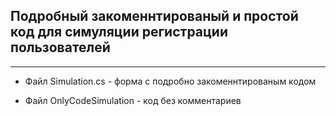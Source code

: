 ## Подробный закоменнтированый и  простой код для симуляции регистрации пользователей
---
* Файл Simulation.cs - форма с подробно закоменнтированым кодом

* Файл OnlyCodeSimulation - код без комментариев
